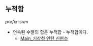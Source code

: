 ## 누적함
*prefix-sum*

- 연속된 수열의 합은 누적합 - 누적합이다. 
  - [Main_기상청 인턴 신현수](https://github.com/AtomicLiquors/Algorithm_Practice/blob/main/src/prefixsum/Main_%EA%B8%B0%EC%83%81%EC%B2%AD%EC%9D%B8%ED%84%B4%EC%8B%A0%ED%98%84%EC%88%98.java)
